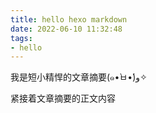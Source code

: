 ```yaml
---
title: hello hexo markdown
date: 2022-06-10 11:32:48
tags:
- hello
---
```

我是短小精悍的文章摘要(๑•̀ㅂ•́)و✧
<!-- more -->
紧接着文章摘要的正文内容

